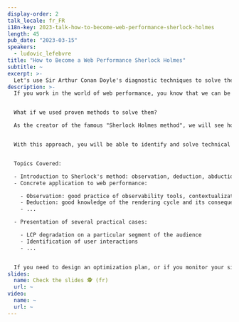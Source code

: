 ```yaml
---
display-order: 2
talk_locale: fr_FR
i18n-key: 2023-talk-how-to-become-web-performance-sherlock-holmes
length: 45
pub_date: "2023-03-15"
speakers:
  - ludovic_lefebvre
title: "How to Become a Web Performance Sherlock Holmes"
subtitle: ~
excerpt: >-
  Let's use Sir Arthur Conan Doyle's diagnostic techniques to solve the mysteries of web performance.
description: >-
  If you work in the world of web performance, you know that we can be confronted with complex problems. How do we speed up the experience of users with slow-loading pages, not speed up the browsing experience of those who already have the best display speed?


  What if we used proven methods to solve them?  

  As the creator of the famous "Sherlock Holmes method", we will see how Sir Arthur Conan Doyle will help us explore a systematic diagnostic methodology applicable to web performance.


  With this approach, you will be able to identify and solve technical problems with ease. Using real-world examples, you'll learn how to collect data, analyze the results, and formulate a strategy to solve the problems. 


  Topics Covered:

  - Introduction to Sherlock's method: observation, deduction, abduction, evaluation, verification and communication  
  - Concrete application to web performance:  

    - Observation: good practice of observability tools, contextualization of incidents, statistical analysis of Web Core Vitals contributors.
    - Deduction: good knowledge of the rendering cycle and its consequences
    - ...

  - Presentation of several practical cases:

    - LCP degradation on a particular segment of the audience 
    - Identification of user interactions
    - ...


  If you need to design an optimization plan, or if you monitor your site's performance on a daily basis for the slightest regression, this presentation is for you.
slides:
  name: Check the slides 🕵️ (fr)
  url: ~
video:
  name: ~
  url: ~
---
```

